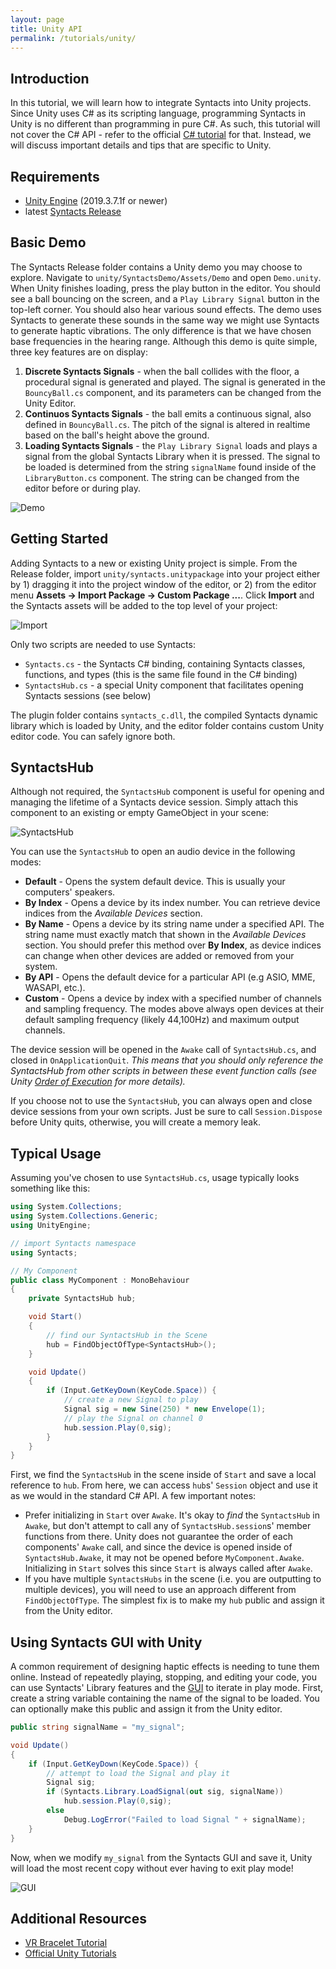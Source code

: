 ```yaml
---
layout: page
title: Unity API
permalink: /tutorials/unity/
---
```


## Introduction
In this tutorial, we will learn how to integrate Syntacts into Unity projects. Since Unity uses C# as its scripting language, programming Syntacts in Unity is no different than programming in pure C#. As such, this tutorial will not cover the C# API - refer to the official [C# tutorial](/tutorials/cs) for that. Instead, we will discuss important details and tips that are specific to Unity.

## Requirements

- [Unity Engine](https://unity.com/) (2019.3.7.1f or newer)
- latest [Syntacts Release](https://github.com/mahilab/Syntacts/releases)

## Basic Demo

The Syntacts Release folder contains a Unity demo you may choose to explore. Navigate to `unity/SyntactsDemo/Assets/Demo` and open `Demo.unity`. When Unity finishes loading, press the play button in the editor. You should see a ball bouncing on the screen, and a `Play Library Signal` button in the top-left corner. You should also hear various sound effects. The demo uses Syntacts to generate these sounds in the same way we might use Syntacts to generate haptic vibrations. The only difference is that we have chosen base frequencies in the hearing range. Although this demo is quite simple, three key features are on display:

1. **Discrete Syntacts Signals** - when the ball collides with the floor, a procedural signal is generated and played. The signal is generated in the  `BouncyBall.cs` component, and its parameters can be changed from the Unity Editor.  
2. **Continuos Syntacts Signals** - the ball emits a continuous signal, also defined in `BouncyBall.cs`. The pitch of the signal is altered in realtime based on the ball's height above the ground.
3. **Loading Syntacts Signals** - the `Play Library Signal` loads and plays a signal from the global Syntacts Library when it is pressed. The signal to be loaded is determined from the string `signalName` found inside of the `LibraryButton.cs` component. The string can be changed from the editor before or during play.

![Demo](https://raw.githubusercontent.com/wiki/mahilab/Syntacts/images/tut-unity/ball.gif)

## Getting Started

Adding Syntacts to a new or existing Unity project is simple. From the Release folder, import `unity/syntacts.unitypackage` into your project either by 1) dragging it into the project window of the editor, or 2) from the editor menu **Assets -> Import Package -> Custom Package ...**. Click **Import** and the Syntacts assets will be added to the top level of your project:

![Import](https://raw.githubusercontent.com/wiki/mahilab/Syntacts/images/tut-unity/import.png)

Only two scripts are needed to use Syntacts:

- `Syntacts.cs` - the Syntacts C# binding, containing Syntacts classes, functions, and types (this is the same file found in the C# binding)
- `SyntactsHub.cs` - a special Unity component that facilitates opening Syntacts sessions (see below)

The plugin folder contains `syntacts_c.dll`, the compiled Syntacts dynamic library which is loaded by Unity, and the editor folder contains custom Unity editor code. You can safely ignore both.

## SyntactsHub

Although not required, the `SyntactsHub` component is useful for opening and managing the lifetime of a Syntacts device session. Simply attach this component to an existing or empty GameObject in your scene:

![SyntactsHub](https://raw.githubusercontent.com/wiki/mahilab/Syntacts/images/tut-unity/hub1.png)

You can use the `SyntactsHub` to open an audio device in the following modes:

- **Default** - Opens the system default device. This is usually your computers' speakers.
- **By Index** - Opens a device by its index number. You can retrieve device indices from the *Available Devices* section.
- **By Name** - Opens a device by its string name under a specified API. The string name must exactly match that shown in the *Available Devices* section. You should prefer this method over **By Index**, as device indices can change when other devices are added or removed from your system.
- **By API** - Opens the default device for a particular API (e.g ASIO, MME, WASAPI, etc.).
- **Custom** - Opens a device by index with a specified number of channels and sampling frequency. The modes above always open devices at their default sampling frequency (likely 44,100Hz) and maximum output channels.

The device session will be opened in the `Awake` call of `SyntactsHub.cs`, and closed in `OnApplicationQuit`. *This means that you should only reference the SyntactsHub from other scripts in between these event function calls (see Unity [Order of Execution](https://docs.unity3d.com/Manual/ExecutionOrder.html) for more details).*

If you choose not to use the `SyntactsHub`, you can always open and close device sessions from your own scripts. Just be sure to call `Session.Dispose` before Unity quits, otherwise, you will create a memory leak. 

## Typical Usage

Assuming you've chosen to use `SyntactsHub.cs`, usage typically looks something like this:

```cs
using System.Collections;
using System.Collections.Generic;
using UnityEngine;

// import Syntacts namespace
using Syntacts; 

// My Component
public class MyComponent : MonoBehaviour
{
    private SyntactsHub hub;

    void Start()
    {
        // find our SyntactsHub in the Scene
        hub = FindObjectOfType<SyntactsHub>();
    }

    void Update()
    {
        if (Input.GetKeyDown(KeyCode.Space)) {
            // create a new Signal to play
            Signal sig = new Sine(250) * new Envelope(1);
            // play the Signal on channel 0
            hub.session.Play(0,sig);
        }
    }
}
```

First, we find the `SyntactsHub` in the scene inside of `Start` and save a local reference to `hub`. From here, we can access `hub`s' `Session` object and use it as we would in the standard C# API. A few important notes:

- Prefer initializing in `Start` over `Awake`. It's okay to *find* the `SyntactsHub` in `Awake`, but don't attempt to call any of `SyntactsHub.session`s' member functions from there. Unity does not guarantee the order of each components' `Awake` call, and since the device is opened inside of `SyntactsHub.Awake`, it may not be opened before `MyComponent.Awake`. Initializing in `Start` solves this since `Start` is always called after `Awake`.
- If you have multiple `SyntactsHubs` in the scene (i.e. you are outputting to multiple devices), you will need to use an approach different from `FindObjectOfType`. The simplest fix is to make my `hub` public and assign it from the Unity editor.

## Using Syntacts GUI with Unity

A common requirement of designing haptic effects is needing to tune them online. Instead of repeatedly playing, stopping, and editing your code, you can use Syntacts' Library features and the [GUI](/tutorials/gui.md) to iterate in play mode. First, create a string variable containing the name of the signal to be loaded. You can optionally make this public and assign it from the Unity editor.

```cs
public string signalName = "my_signal";

void Update()
{
    if (Input.GetKeyDown(KeyCode.Space)) {
        // attempt to load the Signal and play it
        Signal sig;
        if (Syntacts.Library.LoadSignal(out sig, signalName))
            hub.session.Play(0,sig);
        else
            Debug.LogError("Failed to load Signal " + signalName);
    }
}
```

Now, when we modify `my_signal` from the Syntacts GUI and save it, Unity will load the most recent copy without ever having to exit play mode! 

![GUI](https://raw.githubusercontent.com/wiki/mahilab/Syntacts/images/tut-unity/gui_unity.png)

## Additional Resources

- [VR Bracelet Tutorial](/tutorials/bracelet)
- [Official Unity Tutorials](https://learn.unity.com/tutorials)

